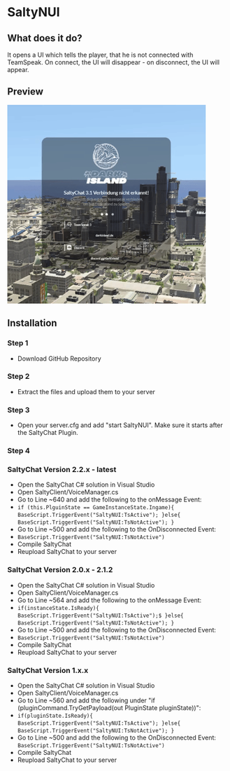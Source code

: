 # SaltyNUI

## What does it do?
It opens a UI which tells the player, that he is not connected with TeamSpeak.
On connect, the UI will disappear - on disconnect, the UI will appear.
## Preview
![](https://github.com/arrexscripts/SaltyNUI/blob/main/SaltyNUI/SaltyNUI%20Preview.gif)
## Installation
### Step 1
- Download GitHub Repository
### Step 2
- Extract the files and upload them to your server
### Step 3
- Open your server.cfg and add "start SaltyNUI". Make sure it starts after the SaltyChat Plugin.
### Step 4

### SaltyChat Version 2.2.x - latest
- Open the SaltyChat C# solution in Visual Studio
- Open SaltyClient/VoiceManager.cs
- Go to Line ~640 and add the following to the onMessage Event:
- `if (this.PlguinState == GameInstanceState.Ingame){
 BaseScript.TriggerEvent("SaltyNUI:TsActive");
}else{
 BaseScript.TriggerEvent("SaltyNUI:TsNotActive");
}`
- Go to Line ~500 and add the following to the OnDisconnected Event:
- `BaseScript.TriggerEvent("SaltyNUI:TsNotActive")`
- Compile SaltyChat
- Reupload SaltyChat to your server

### SaltyChat Version 2.0.x - 2.1.2
- Open the SaltyChat C# solution in Visual Studio
- Open SaltyClient/VoiceManager.cs
- Go to Line ~564 and add the following to the onMessage Event:
- `if(instanceState.IsReady){
  BaseScript.TriggerEvent("SaltyNUI:TsActive");$
 }else{
  BaseScript.TriggerEvent("SaltyNUI:TsNotActive");
}`
- Go to Line ~500 and add the following to the OnDisconnected Event:
- `BaseScript.TriggerEvent("SaltyNUI:TsNotActive")`
- Compile SaltyChat
- Reupload SaltyChat to your server

### SaltyChat Version 1.x.x
- Open the SaltyChat C# solution in Visual Studio
- Open SaltyClient/VoiceManager.cs
- Go to Line ~560 and add the following under "if (pluginCommand.TryGetPayload(out PluginState pluginState))":
- `if(pluginState.IsReady){
  BaseScript.TriggerEvent("SaltyNUI:TsActive");
}else{
  BaseScript.TriggerEvent("SaltyNUI:TsNotActive");
} `
- Go to Line ~500 and add the following to the OnDisconnected Event:
`BaseScript.TriggerEvent("SaltyNUI:TsNotActive")`
- Compile SaltyChat
- Reupload SaltyChat to your server

